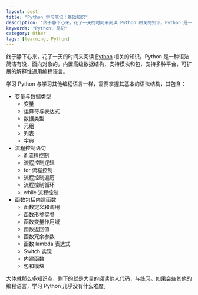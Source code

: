 ```yaml
---
layout: post
title: "Python 学习笔记：基础知识"
description: "终于静下心来，花了一天的时间来阅读 Python 相关的知识。Python 是一种语法简洁有没，面向对象的，内置高级数据结构，支持模块和包，支持多种平台，可扩展的解释性通用编程语言。"
keywords: "Python, 笔记"
category: Other
tags: [learning, Python]
---
```


终于静下心来，花了一天的时间来阅读 [Python](http://www.python.org) 相关的知识。Python 是一种语法简洁有没，面向对象的，内置高级数据结构，支持模块和包，支持多种平台，可扩展的解释性通用编程语言。

学习 Python 与学习其他编程语言一样，需要掌握其基本的语法结构，其包含：

<!-- more -->
- 变量与数据类型
    - 变量
    - 运算符与表达式
    - 数据类型
    - 元组
    - 列表
    - 字典
- 流程控制语句
    - if 流程控制
    - 流程控制逻辑
    - for 流程控制
    - 流程控制遍历
    - 流程控制循环
    - while 流程控制
- 函数包括内建函数
    - 函数定义和调用
    - 函数形参实参
    - 函数变量作用域
    - 函数返回值
    - 函数冗余参数
    - 函数 lambda 表达式
    - Switch 实现
    - 内建函数
    - 包和模块

大体就那么多知识点，剩下的就是大量的阅读他人代码，与练习。如果会些其他的编程语言，学习 Python 几乎没有什么难度。
